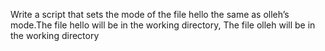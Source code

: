Write a script that sets the mode of the file hello the same as olleh’s mode.The file hello will be in the working directory, The file olleh will be in the working directory
